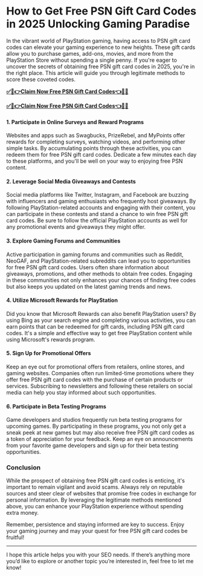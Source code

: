 # How to Get Free PSN Gift Card Codes in 2025 Unlocking Gaming Paradise
In the vibrant world of PlayStation gaming, having access to PSN gift card codes can elevate your gaming experience to new heights. These gift cards allow you to purchase games, add-ons, movies, and more from the PlayStation Store without spending a single penny. If you're eager to uncover the secrets of obtaining free PSN gift card codes in 2025, you're in the right place. This article will guide you through legitimate methods to score these coveted codes.

[**✅🎉👉Claim Now Free PSN Gift Card Codes👈🎉✅**](https://amazonbuy.xyz/c/pssnnn)

[**✅🎉👉Claim Now Free PSN Gift Card Codes👈🎉✅**](https://amazonbuy.xyz/c/pssnnn)

#### 1. Participate in Online Surveys and Reward Programs
Websites and apps such as Swagbucks, PrizeRebel, and MyPoints offer rewards for completing surveys, watching videos, and performing other simple tasks. By accumulating points through these activities, you can redeem them for free PSN gift card codes. Dedicate a few minutes each day to these platforms, and you'll be well on your way to enjoying free PSN content.

#### 2. Leverage Social Media Giveaways and Contests
Social media platforms like Twitter, Instagram, and Facebook are buzzing with influencers and gaming enthusiasts who frequently host giveaways. By following PlayStation-related accounts and engaging with their content, you can participate in these contests and stand a chance to win free PSN gift card codes. Be sure to follow the official PlayStation accounts as well for any promotional events and giveaways they might offer.

#### 3. Explore Gaming Forums and Communities
Active participation in gaming forums and communities such as Reddit, NeoGAF, and PlayStation-related subreddits can lead you to opportunities for free PSN gift card codes. Users often share information about giveaways, promotions, and other methods to obtain free codes. Engaging in these communities not only enhances your chances of finding free codes but also keeps you updated on the latest gaming trends and news.

#### 4. Utilize Microsoft Rewards for PlayStation
Did you know that Microsoft Rewards can also benefit PlayStation users? By using Bing as your search engine and completing various activities, you can earn points that can be redeemed for gift cards, including PSN gift card codes. It's a simple and effective way to get free PlayStation content while using Microsoft's rewards program.

#### 5. Sign Up for Promotional Offers
Keep an eye out for promotional offers from retailers, online stores, and gaming websites. Companies often run limited-time promotions where they offer free PSN gift card codes with the purchase of certain products or services. Subscribing to newsletters and following these retailers on social media can help you stay informed about such opportunities.

#### 6. Participate in Beta Testing Programs
Game developers and studios frequently run beta testing programs for upcoming games. By participating in these programs, you not only get a sneak peek at new games but may also receive free PSN gift card codes as a token of appreciation for your feedback. Keep an eye on announcements from your favorite game developers and sign up for their beta testing opportunities.

### Conclusion
While the prospect of obtaining free PSN gift card codes is enticing, it's important to remain vigilant and avoid scams. Always rely on reputable sources and steer clear of websites that promise free codes in exchange for personal information. By leveraging the legitimate methods mentioned above, you can enhance your PlayStation experience without spending extra money.

Remember, persistence and staying informed are key to success. Enjoy your gaming journey and may your quest for free PSN gift card codes be fruitful!

---
I hope this article helps you with your SEO needs. If there’s anything more you’d like to explore or another topic you’re interested in, feel free to let me know!
